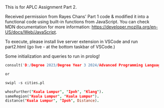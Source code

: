 This is for APLC Assignment Part 2.

Received permission from Rayes Chans' Part 1 code & modified it into a functional code using built-in functions from JavaScript. You can check MDN documentation for more information: https://developer.mozilla.org/en-US/docs/Web/JavaScript.

To execute, please install live server extension in VSCode and run part2.html (go live - at the bottom taskbar of VSCode.)

Some initialization and queries to run in prolog!

```prolog
consult('D:/Degree 2023/Degree Year 3 2024/Advanced Programming Language Concepts/Assignment/part2/cities.pl').

or

swipl -s cities.pl

whosFurther("Kuala Lumpur", "Ipoh", "Klang").
sameRegion("Kuala Lumpur", "Kuala Lumpur").
distance("Kuala Lumpur", "Ipoh", Distance).

```
